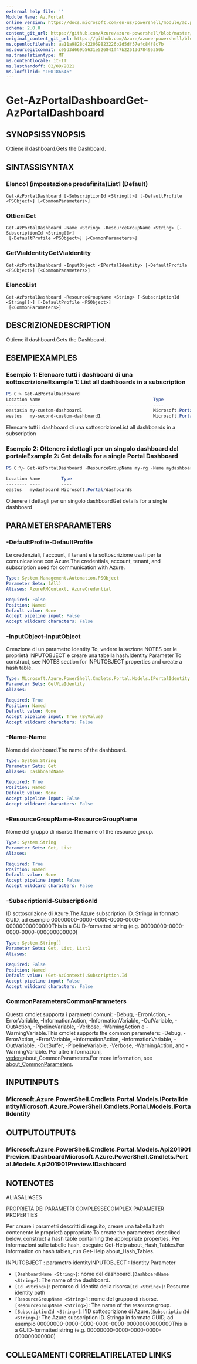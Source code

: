 ```yaml
---
external help file: ''
Module Name: Az.Portal
online version: https://docs.microsoft.com/en-us/powershell/module/az.portal/get-azportaldashboard
schema: 2.0.0
content_git_url: https://github.com/Azure/azure-powershell/blob/master/src/Portal/help/Get-AzPortalDashboard.md
original_content_git_url: https://github.com/Azure/azure-powershell/blob/master/src/Portal/help/Get-AzPortalDashboard.md
ms.openlocfilehash: aa11a9828c422069823226b2d5df57efc84f8c7b
ms.sourcegitcommit: c05d3d669b5631e526841f47b22513d78495350b
ms.translationtype: MT
ms.contentlocale: it-IT
ms.lasthandoff: 02/09/2021
ms.locfileid: "100186646"
---
```

# <span data-ttu-id="d8f46-101">Get-AzPortalDashboard</span><span class="sxs-lookup"><span data-stu-id="d8f46-101">Get-AzPortalDashboard</span></span>

## <span data-ttu-id="d8f46-102">SYNOPSIS</span><span class="sxs-lookup"><span data-stu-id="d8f46-102">SYNOPSIS</span></span>
<span data-ttu-id="d8f46-103">Ottiene il dashboard.</span><span class="sxs-lookup"><span data-stu-id="d8f46-103">Gets the Dashboard.</span></span>

## <span data-ttu-id="d8f46-104">SINTASSI</span><span class="sxs-lookup"><span data-stu-id="d8f46-104">SYNTAX</span></span>

### <span data-ttu-id="d8f46-105">Elenco1 (impostazione predefinita)</span><span class="sxs-lookup"><span data-stu-id="d8f46-105">List1 (Default)</span></span>
```
Get-AzPortalDashboard [-SubscriptionId <String[]>] [-DefaultProfile <PSObject>] [<CommonParameters>]
```

### <span data-ttu-id="d8f46-106">Ottieni</span><span class="sxs-lookup"><span data-stu-id="d8f46-106">Get</span></span>
```
Get-AzPortalDashboard -Name <String> -ResourceGroupName <String> [-SubscriptionId <String[]>]
 [-DefaultProfile <PSObject>] [<CommonParameters>]
```

### <span data-ttu-id="d8f46-107">GetViaIdentity</span><span class="sxs-lookup"><span data-stu-id="d8f46-107">GetViaIdentity</span></span>
```
Get-AzPortalDashboard -InputObject <IPortalIdentity> [-DefaultProfile <PSObject>] [<CommonParameters>]
```

### <span data-ttu-id="d8f46-108">Elenco</span><span class="sxs-lookup"><span data-stu-id="d8f46-108">List</span></span>
```
Get-AzPortalDashboard -ResourceGroupName <String> [-SubscriptionId <String[]>] [-DefaultProfile <PSObject>]
 [<CommonParameters>]
```

## <span data-ttu-id="d8f46-109">DESCRIZIONE</span><span class="sxs-lookup"><span data-stu-id="d8f46-109">DESCRIPTION</span></span>
<span data-ttu-id="d8f46-110">Ottiene il dashboard.</span><span class="sxs-lookup"><span data-stu-id="d8f46-110">Gets the Dashboard.</span></span>

## <span data-ttu-id="d8f46-111">ESEMPI</span><span class="sxs-lookup"><span data-stu-id="d8f46-111">EXAMPLES</span></span>

### <span data-ttu-id="d8f46-112">Esempio 1: Elencare tutti i dashboard di una sottoscrizione</span><span class="sxs-lookup"><span data-stu-id="d8f46-112">Example 1: List all dashboards in a subscription</span></span>
```powershell
PS C:> Get-AzPortalDashboard                                                                                                                     
Location Name                                           Type
-------- ----                                           ----
eastasia my-custom-dashboard1                           Microsoft.Portal/dashboards
westus   my-second-custom-dashboard1                    Microsoft.Portal/dashboards

```

<span data-ttu-id="d8f46-113">Elencare tutti i dashboard di una sottoscrizione</span><span class="sxs-lookup"><span data-stu-id="d8f46-113">List all dashboards in a subscription</span></span>

### <span data-ttu-id="d8f46-114">Esempio 2: Ottenere i dettagli per un singolo dashboard del portale</span><span class="sxs-lookup"><span data-stu-id="d8f46-114">Example 2: Get details for a single Portal Dashboard</span></span>
```powershell
PS C:\> Get-AzPortalDashboard -ResourceGroupName my-rg -Name mydashboard

Location Name        Type
-------- ----        ----
eastus   mydashboard Microsoft.Portal/dashboards
```

<span data-ttu-id="d8f46-115">Ottenere i dettagli per un singolo dashboard</span><span class="sxs-lookup"><span data-stu-id="d8f46-115">Get details for a single dashboard</span></span>

## <span data-ttu-id="d8f46-116">PARAMETERS</span><span class="sxs-lookup"><span data-stu-id="d8f46-116">PARAMETERS</span></span>

### <span data-ttu-id="d8f46-117">-DefaultProfile</span><span class="sxs-lookup"><span data-stu-id="d8f46-117">-DefaultProfile</span></span>
<span data-ttu-id="d8f46-118">Le credenziali, l'account, il tenant e la sottoscrizione usati per la comunicazione con Azure.</span><span class="sxs-lookup"><span data-stu-id="d8f46-118">The credentials, account, tenant, and subscription used for communication with Azure.</span></span>

```yaml
Type: System.Management.Automation.PSObject
Parameter Sets: (All)
Aliases: AzureRMContext, AzureCredential

Required: False
Position: Named
Default value: None
Accept pipeline input: False
Accept wildcard characters: False
```

### <span data-ttu-id="d8f46-119">-InputObject</span><span class="sxs-lookup"><span data-stu-id="d8f46-119">-InputObject</span></span>
<span data-ttu-id="d8f46-120">Creazione di un parametro Identity To, vedere la sezione NOTES per le proprietà INPUTOBJECT e creare una tabella hash.</span><span class="sxs-lookup"><span data-stu-id="d8f46-120">Identity Parameter To construct, see NOTES section for INPUTOBJECT properties and create a hash table.</span></span>

```yaml
Type: Microsoft.Azure.PowerShell.Cmdlets.Portal.Models.IPortalIdentity
Parameter Sets: GetViaIdentity
Aliases:

Required: True
Position: Named
Default value: None
Accept pipeline input: True (ByValue)
Accept wildcard characters: False
```

### <span data-ttu-id="d8f46-121">-Name</span><span class="sxs-lookup"><span data-stu-id="d8f46-121">-Name</span></span>
<span data-ttu-id="d8f46-122">Nome del dashboard.</span><span class="sxs-lookup"><span data-stu-id="d8f46-122">The name of the dashboard.</span></span>

```yaml
Type: System.String
Parameter Sets: Get
Aliases: DashboardName

Required: True
Position: Named
Default value: None
Accept pipeline input: False
Accept wildcard characters: False
```

### <span data-ttu-id="d8f46-123">-ResourceGroupName</span><span class="sxs-lookup"><span data-stu-id="d8f46-123">-ResourceGroupName</span></span>
<span data-ttu-id="d8f46-124">Nome del gruppo di risorse.</span><span class="sxs-lookup"><span data-stu-id="d8f46-124">The name of the resource group.</span></span>

```yaml
Type: System.String
Parameter Sets: Get, List
Aliases:

Required: True
Position: Named
Default value: None
Accept pipeline input: False
Accept wildcard characters: False
```

### <span data-ttu-id="d8f46-125">-SubscriptionId</span><span class="sxs-lookup"><span data-stu-id="d8f46-125">-SubscriptionId</span></span>
<span data-ttu-id="d8f46-126">ID sottoscrizione di Azure.</span><span class="sxs-lookup"><span data-stu-id="d8f46-126">The Azure subscription ID.</span></span>
<span data-ttu-id="d8f46-127">Stringa in formato GUID, ad esempio 00000000-0000-0000-0000-0000-00000000000000</span><span class="sxs-lookup"><span data-stu-id="d8f46-127">This is a GUID-formatted string (e.g. 00000000-0000-0000-0000-000000000000)</span></span>

```yaml
Type: System.String[]
Parameter Sets: Get, List, List1
Aliases:

Required: False
Position: Named
Default value: (Get-AzContext).Subscription.Id
Accept pipeline input: False
Accept wildcard characters: False
```

### <span data-ttu-id="d8f46-128">CommonParameters</span><span class="sxs-lookup"><span data-stu-id="d8f46-128">CommonParameters</span></span>
<span data-ttu-id="d8f46-129">Questo cmdlet supporta i parametri comuni: -Debug, -ErrorAction, -ErrorVariable, -InformationAction, -InformationVariable, -OutVariable, -OutAction, -PipelineVariable, -Verbose, -WarningAction e -WarningVariable.</span><span class="sxs-lookup"><span data-stu-id="d8f46-129">This cmdlet supports the common parameters: -Debug, -ErrorAction, -ErrorVariable, -InformationAction, -InformationVariable, -OutVariable, -OutBuffer, -PipelineVariable, -Verbose, -WarningAction, and -WarningVariable.</span></span> <span data-ttu-id="d8f46-130">Per altre informazioni, [vedere](http://go.microsoft.com/fwlink/?LinkID=113216)about_CommonParameters.</span><span class="sxs-lookup"><span data-stu-id="d8f46-130">For more information, see [about_CommonParameters](http://go.microsoft.com/fwlink/?LinkID=113216).</span></span>

## <span data-ttu-id="d8f46-131">INPUT</span><span class="sxs-lookup"><span data-stu-id="d8f46-131">INPUTS</span></span>

### <span data-ttu-id="d8f46-132">Microsoft.Azure.PowerShell.Cmdlets.Portal.Models.IPortalIdentity</span><span class="sxs-lookup"><span data-stu-id="d8f46-132">Microsoft.Azure.PowerShell.Cmdlets.Portal.Models.IPortalIdentity</span></span>

## <span data-ttu-id="d8f46-133">OUTPUT</span><span class="sxs-lookup"><span data-stu-id="d8f46-133">OUTPUTS</span></span>

### <span data-ttu-id="d8f46-134">Microsoft.Azure.PowerShell.Cmdlets.Portal.Models.Api201901Preview.IDashboard</span><span class="sxs-lookup"><span data-stu-id="d8f46-134">Microsoft.Azure.PowerShell.Cmdlets.Portal.Models.Api201901Preview.IDashboard</span></span>

## <span data-ttu-id="d8f46-135">NOTE</span><span class="sxs-lookup"><span data-stu-id="d8f46-135">NOTES</span></span>

<span data-ttu-id="d8f46-136">ALIAS</span><span class="sxs-lookup"><span data-stu-id="d8f46-136">ALIASES</span></span>

<span data-ttu-id="d8f46-137">PROPRIETÀ DEI PARAMETRI COMPLESSE</span><span class="sxs-lookup"><span data-stu-id="d8f46-137">COMPLEX PARAMETER PROPERTIES</span></span>

<span data-ttu-id="d8f46-138">Per creare i parametri descritti di seguito, creare una tabella hash contenente le proprietà appropriate.</span><span class="sxs-lookup"><span data-stu-id="d8f46-138">To create the parameters described below, construct a hash table containing the appropriate properties.</span></span> <span data-ttu-id="d8f46-139">Per informazioni sulle tabelle hash, eseguire Get-Help about_Hash_Tables.</span><span class="sxs-lookup"><span data-stu-id="d8f46-139">For information on hash tables, run Get-Help about_Hash_Tables.</span></span>


<span data-ttu-id="d8f46-140">INPUTOBJECT <IPortalIdentity> : parametro identity</span><span class="sxs-lookup"><span data-stu-id="d8f46-140">INPUTOBJECT <IPortalIdentity>: Identity Parameter</span></span>
  - <span data-ttu-id="d8f46-141">`[DashboardName <String>]`: nome del dashboard.</span><span class="sxs-lookup"><span data-stu-id="d8f46-141">`[DashboardName <String>]`: The name of the dashboard.</span></span>
  - <span data-ttu-id="d8f46-142">`[Id <String>]`: percorso di identità della risorsa</span><span class="sxs-lookup"><span data-stu-id="d8f46-142">`[Id <String>]`: Resource identity path</span></span>
  - <span data-ttu-id="d8f46-143">`[ResourceGroupName <String>]`: nome del gruppo di risorse.</span><span class="sxs-lookup"><span data-stu-id="d8f46-143">`[ResourceGroupName <String>]`: The name of the resource group.</span></span>
  - <span data-ttu-id="d8f46-144">`[SubscriptionId <String>]`: l'ID sottoscrizione di Azure.</span><span class="sxs-lookup"><span data-stu-id="d8f46-144">`[SubscriptionId <String>]`: The Azure subscription ID.</span></span> <span data-ttu-id="d8f46-145">Stringa in formato GUID, ad esempio 00000000-0000-0000-0000-0000-00000000000000</span><span class="sxs-lookup"><span data-stu-id="d8f46-145">This is a GUID-formatted string (e.g. 00000000-0000-0000-0000-000000000000)</span></span>

## <span data-ttu-id="d8f46-146">COLLEGAMENTI CORRELATI</span><span class="sxs-lookup"><span data-stu-id="d8f46-146">RELATED LINKS</span></span>

